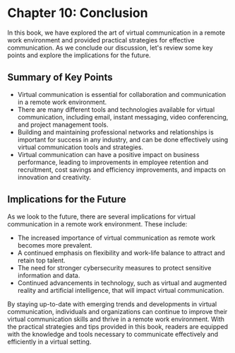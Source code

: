 Chapter 10: Conclusion
======================

In this book, we have explored the art of virtual communication in a remote work environment and provided practical strategies for effective communication. As we conclude our discussion, let's review some key points and explore the implications for the future.

Summary of Key Points
---------------------

* Virtual communication is essential for collaboration and communication in a remote work environment.
* There are many different tools and technologies available for virtual communication, including email, instant messaging, video conferencing, and project management tools.
* Building and maintaining professional networks and relationships is important for success in any industry, and can be done effectively using virtual communication tools and strategies.
* Virtual communication can have a positive impact on business performance, leading to improvements in employee retention and recruitment, cost savings and efficiency improvements, and impacts on innovation and creativity.

Implications for the Future
---------------------------

As we look to the future, there are several implications for virtual communication in a remote work environment. These include:

* The increased importance of virtual communication as remote work becomes more prevalent.
* A continued emphasis on flexibility and work-life balance to attract and retain top talent.
* The need for stronger cybersecurity measures to protect sensitive information and data.
* Continued advancements in technology, such as virtual and augmented reality and artificial intelligence, that will impact virtual communication.

By staying up-to-date with emerging trends and developments in virtual communication, individuals and organizations can continue to improve their virtual communication skills and thrive in a remote work environment. With the practical strategies and tips provided in this book, readers are equipped with the knowledge and tools necessary to communicate effectively and efficiently in a virtual setting.
